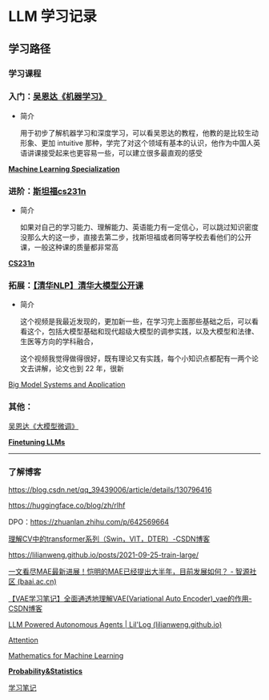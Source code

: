 # LLM 学习记录

## 学习路径

### 学习课程

### 入门：[吴恩达《机器学习》](https://www.bilibili.com/video/BV1Pa411X76s/?spm_id_from=333.337.search-card.all.click&vd_source=196cfe00b7812ae8efb6d8458530dccf)

- 简介
    
    用于初步了解机器学习和深度学习，可以看吴恩达的教程，他教的是比较生动形象、更加 intuitive 那种，学完了对这个领域有基本的认识，他作为中国人英语讲课接受起来也更容易一些，可以建立很多最直观的感受
    

[**Machine Learning Specialization**](LLM%20%E5%AD%A6%E4%B9%A0%E8%AE%B0%E5%BD%95%20fea49c3f60fc40dca024c5193c10e201/Machine%20Learning%20Specialization%2086f3d355a4414ed4a08b628146ce1c1d.md)

### 进阶：[斯坦福cs231n](https://www.bilibili.com/video/BV1nJ411z7fe/)

- 简介
    
    如果对自己的学习能力、理解能力、英语能力有一定信心，可以跳过知识密度没那么大的这一步，直接去第二步，找斯坦福或者同等学校去看他们的公开课，一般这种课的质量都非常高
    

[**CS231n**](LLM%20%E5%AD%A6%E4%B9%A0%E8%AE%B0%E5%BD%95%20fea49c3f60fc40dca024c5193c10e201/CS231n%2050ef35bb76354c35bec4f4fc500d8c2e.md)

### 拓展：[【清华NLP】清华大模型公开课](https://www.bilibili.com/video/BV1UG411p7zv/)

- 简介
    
    这个视频是我最近发现的，更加新一些，在学习完上面那些基础之后，可以看看这个，包括大模型基础和现代超级大模型的调参实践，以及大模型和法律、生医等方向的学科融合，
    
    这个视频我觉得做得很好，既有理论又有实践，每个小知识点都配有一两个论文去讲解，论文也到 22 年，很新
    

[Big Model Systems and Application](LLM%20%E5%AD%A6%E4%B9%A0%E8%AE%B0%E5%BD%95%20fea49c3f60fc40dca024c5193c10e201/Big%20Model%20Systems%20and%20Application%20a5dd58ca15f74906bfe7a55f62f385e5.md)

### 其他：

[吴恩达《大模型微调》](https://www.bilibili.com/video/BV1Dm4y157Dc/)

[**Finetuning LLMs**](LLM%20%E5%AD%A6%E4%B9%A0%E8%AE%B0%E5%BD%95%20fea49c3f60fc40dca024c5193c10e201/Finetuning%20LLMs%20e0946a4a2b38487a8610b78edd0f309e.md)

---

### 了解博客

https://blog.csdn.net/qq_39439006/article/details/130796416

https://huggingface.co/blog/zh/rlhf

DPO：https://zhuanlan.zhihu.com/p/642569664

[理解CV中的transformer系列（Swin，VIT，DTER）-CSDN博客](https://blog.csdn.net/weixin_44585583/article/details/121205268)

https://lilianweng.github.io/posts/2021-09-25-train-large/

[一文看尽MAE最新进展！恺明的MAE已经提出大半年，目前发展如何？ - 智源社区 (baai.ac.cn)](https://hub.baai.ac.cn/view/17959)

[【VAE学习笔记】全面通透地理解VAE(Variational Auto Encoder)_vae的作用-CSDN博客](https://blog.csdn.net/a312863063/article/details/87953517)

[LLM Powered Autonomous Agents | Lil'Log (lilianweng.github.io)](https://lilianweng.github.io/posts/2023-06-23-agent/)

[Attention](LLM%20%E5%AD%A6%E4%B9%A0%E8%AE%B0%E5%BD%95%20fea49c3f60fc40dca024c5193c10e201/Attention%20f70be42d59e549e29b8059b249836026.md)

[Mathematics for Machine Learning](LLM%20%E5%AD%A6%E4%B9%A0%E8%AE%B0%E5%BD%95%20fea49c3f60fc40dca024c5193c10e201/Mathematics%20for%20Machine%20Learning%20efcc75de31024693bb74321198d96b01.md)

[**Probability&Statistics**](LLM%20%E5%AD%A6%E4%B9%A0%E8%AE%B0%E5%BD%95%20fea49c3f60fc40dca024c5193c10e201/Probability&Statistics%20cbb6330ad4fa410587896a5492aeb6e5.md)

[学习笔记](LLM%20%E5%AD%A6%E4%B9%A0%E8%AE%B0%E5%BD%95%20fea49c3f60fc40dca024c5193c10e201/%E5%AD%A6%E4%B9%A0%E7%AC%94%E8%AE%B0%20aa132d8e115b4044aaf04ff62b8e64a4.md)